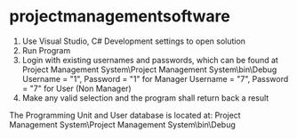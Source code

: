 projectmanagementsoftware
=========================
1. Use Visual Studio, C# Development settings to open solution
2. Run Program
3. Login with existing usernames and passwords, which can be found at  Project Management System\Project Management System\bin\Debug
	Username = "1", Password = "1" for Manager
	Username = "7", Password = "7" for User (Non Manager)
4. Make any valid selection and the program shall return back a result


The Programming Unit and User database is located at: Project Management System\Project Management System\bin\Debug

